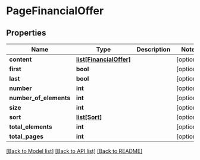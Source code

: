 # PageFinancialOffer

## Properties
Name | Type | Description | Notes
------------ | ------------- | ------------- | -------------
**content** | [**list[FinancialOffer]**](FinancialOffer.md) |  | [optional] 
**first** | **bool** |  | [optional] 
**last** | **bool** |  | [optional] 
**number** | **int** |  | [optional] 
**number_of_elements** | **int** |  | [optional] 
**size** | **int** |  | [optional] 
**sort** | [**list[Sort]**](Sort.md) |  | [optional] 
**total_elements** | **int** |  | [optional] 
**total_pages** | **int** |  | [optional] 

[[Back to Model list]](../README.md#documentation-for-models) [[Back to API list]](../README.md#documentation-for-api-endpoints) [[Back to README]](../README.md)


